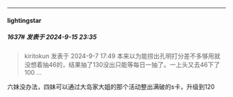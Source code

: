 ﻿
*****

####  lightingstar  
##### 1637#       发表于 2024-9-15 23:35

<blockquote>kiritokun 发表于 2024-9-7 17:49
本来以为能捞出孔明打分差不多够用就没想着抽46的，结果抽了130没出只能等每日一抽了。一上头又去46下了100 ...</blockquote>
六妹没办法，四妹可以通过大岛家大姐的那个活动整出满破的s卡，升级到120

